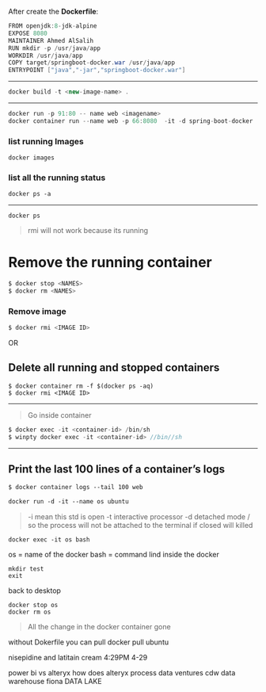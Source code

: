 After create the 
**Dockerfile**:
```java
FROM openjdk:8-jdk-alpine
EXPOSE 8080
MAINTAINER Ahmed AlSalih
RUN mkdir -p /usr/java/app
WORKDIR /usr/java/app
COPY target/springboot-docker.war /usr/java/app
ENTRYPOINT ["java","-jar","springboot-docker.war"]
```
-------------------------------------------------
```java
docker build -t <new-image-name> .
```
------------------------------------------------
```java
docker run -p 91:80 -- name web <imagename>
docker container run --name web -p 66:8080  -it -d spring-boot-docker
```
### list running Images
```
docker images
```
### list all the running status
```xml
docker ps -a
```
-----------------------------------------------------------------------------------------
```
docker ps
```
> rmi will not work because its running
# Remove the running container
```java
$ docker stop <NAMES>
$ docker rm <NAMES>
```
### Remove image
```java
$ docker rmi <IMAGE ID>
```
OR

## Delete all running and stopped containers
```
$ docker container rm -f $(docker ps -aq)
$ docker rmi <IMAGE ID>
```
----------------------------------------------------------------------------------------
> Go inside container
```java
$ docker exec -it <container-id> /bin/sh
$ winpty docker exec -it <container-id> //bin//sh
```
----------------------------------------------------------------------------------------
## Print the last 100 lines of a container’s logs 
```xml
$ docker container logs --tail 100 web
```
```xml
docker run -d -it --name os ubuntu
```
> -i mean this std is open <Standered Input is Open>
> -t interactive processor 
> -d detached mode / so the process will not be attached to the terminal if closed will killed

```
docker exec -it os bash
```
os = name of the docker 
bash = command lind inside the docker
```
mkdir test
exit
```
back to desktop
```
docker stop os
docker rm os
```
> All the change in the docker container gone

without Dokerfile you can pull
docker pull ubuntu

nisepidine and latitain cream 4:29PM  4-29


power bi vs alteryx
how does alteryx process data
ventures
cdw data warehouse
fiona DATA LAKE
